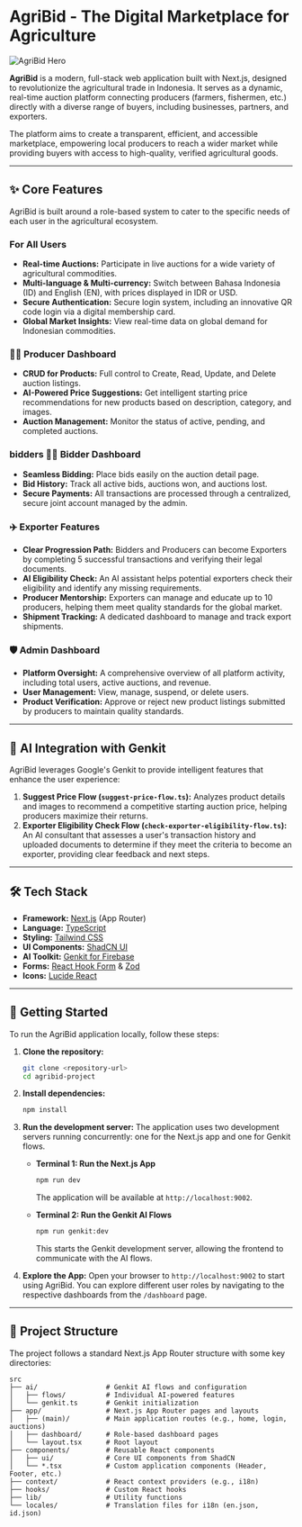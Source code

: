 
# AgriBid - The Digital Marketplace for Agriculture

![AgriBid Hero](https://placehold.co/1200x600.png)

**AgriBid** is a modern, full-stack web application built with Next.js, designed to revolutionize the agricultural trade in Indonesia. It serves as a dynamic, real-time auction platform connecting producers (farmers, fishermen, etc.) directly with a diverse range of buyers, including businesses, partners, and exporters.

The platform aims to create a transparent, efficient, and accessible marketplace, empowering local producers to reach a wider market while providing buyers with access to high-quality, verified agricultural goods.

---

## ✨ Core Features

AgriBid is built around a role-based system to cater to the specific needs of each user in the agricultural ecosystem.

### For All Users
- **Real-time Auctions:** Participate in live auctions for a wide variety of agricultural commodities.
- **Multi-language & Multi-currency:** Switch between Bahasa Indonesia (ID) and English (EN), with prices displayed in IDR or USD.
- **Secure Authentication:** Secure login system, including an innovative QR code login via a digital membership card.
- **Global Market Insights:** View real-time data on global demand for Indonesian commodities.

### 🧑‍🌾 Producer Dashboard
- **CRUD for Products:** Full control to Create, Read, Update, and Delete auction listings.
- **AI-Powered Price Suggestions:** Get intelligent starting price recommendations for new products based on description, category, and images.
- **Auction Management:** Monitor the status of active, pending, and completed auctions.

###  bidders 👨‍⚖️ Bidder Dashboard
- **Seamless Bidding:** Place bids easily on the auction detail page.
- **Bid History:** Track all active bids, auctions won, and auctions lost.
- **Secure Payments:** All transactions are processed through a centralized, secure joint account managed by the admin.

### ✈️ Exporter Features
- **Clear Progression Path:** Bidders and Producers can become Exporters by completing 5 successful transactions and verifying their legal documents.
- **AI Eligibility Check:** An AI assistant helps potential exporters check their eligibility and identify any missing requirements.
- **Producer Mentorship:** Exporters can manage and educate up to 10 producers, helping them meet quality standards for the global market.
- **Shipment Tracking:** A dedicated dashboard to manage and track export shipments.

### 🛡️ Admin Dashboard
- **Platform Oversight:** A comprehensive overview of all platform activity, including total users, active auctions, and revenue.
- **User Management:** View, manage, suspend, or delete users.
- **Product Verification:** Approve or reject new product listings submitted by producers to maintain quality standards.

---

## 🤖 AI Integration with Genkit

AgriBid leverages Google's Genkit to provide intelligent features that enhance the user experience:

1.  **Suggest Price Flow (`suggest-price-flow.ts`):** Analyzes product details and images to recommend a competitive starting auction price, helping producers maximize their returns.
2.  **Exporter Eligibility Check Flow (`check-exporter-eligibility-flow.ts`):** An AI consultant that assesses a user's transaction history and uploaded documents to determine if they meet the criteria to become an exporter, providing clear feedback and next steps.

---

## 🛠️ Tech Stack

- **Framework:** [Next.js](https://nextjs.org/) (App Router)
- **Language:** [TypeScript](https://www.typescriptlang.org/)
- **Styling:** [Tailwind CSS](https://tailwindcss.com/)
- **UI Components:** [ShadCN UI](https://ui.shadcn.com/)
- **AI Toolkit:** [Genkit for Firebase](https://firebase.google.com/docs/genkit)
- **Forms:** [React Hook Form](https://react-hook-form.com/) & [Zod](https://zod.dev/)
- **Icons:** [Lucide React](https://lucide.dev/)

---

## 🚀 Getting Started

To run the AgriBid application locally, follow these steps:

1.  **Clone the repository:**
    ```bash
    git clone <repository-url>
    cd agribid-project
    ```

2.  **Install dependencies:**
    ```bash
    npm install
    ```

3.  **Run the development server:**
    The application uses two development servers running concurrently: one for the Next.js app and one for Genkit flows.

    - **Terminal 1: Run the Next.js App**
      ```bash
      npm run dev
      ```
      The application will be available at `http://localhost:9002`.

    - **Terminal 2: Run the Genkit AI Flows**
      ```bash
      npm run genkit:dev
      ```
      This starts the Genkit development server, allowing the frontend to communicate with the AI flows.

4.  **Explore the App:**
    Open your browser to `http://localhost:9002` to start using AgriBid. You can explore different user roles by navigating to the respective dashboards from the `/dashboard` page.

---

## 📂 Project Structure

The project follows a standard Next.js App Router structure with some key directories:

```
src
├── ai/                 # Genkit AI flows and configuration
│   ├── flows/          # Individual AI-powered features
│   └── genkit.ts       # Genkit initialization
├── app/                # Next.js App Router pages and layouts
│   ├── (main)/         # Main application routes (e.g., home, login, auctions)
│   ├── dashboard/      # Role-based dashboard pages
│   └── layout.tsx      # Root layout
├── components/         # Reusable React components
│   ├── ui/             # Core UI components from ShadCN
│   └── *.tsx           # Custom application components (Header, Footer, etc.)
├── context/            # React context providers (e.g., i18n)
├── hooks/              # Custom React hooks
├── lib/                # Utility functions
└── locales/            # Translation files for i18n (en.json, id.json)
```
